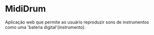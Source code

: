 # MidiDrum
Aplicação web que permite ao usuário reproduzir sons de instrumentos como uma 'bateria digital'(instrumento).
